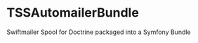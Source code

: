 TSSAutomailerBundle
===================

Swiftmailer Spool for Doctrine packaged into a Symfony Bundle